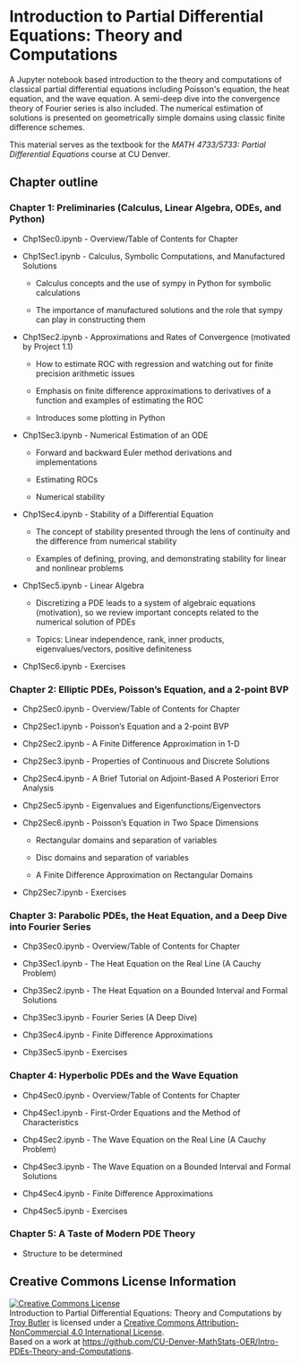 # Introduction to Partial Differential Equations: Theory and Computations

A Jupyter notebook based introduction to the theory and computations of classical partial differential equations including Poisson's equation, the heat equation, and the wave equation. A semi-deep dive into the convergence theory of Fourier series is also included. The numerical estimation of solutions is presented on geometrically simple domains using classic finite difference schemes. 

This material serves as the textbook for the *MATH 4733/5733: Partial Differential Equations* course at CU Denver.

## Chapter outline

### Chapter 1: Preliminaries (Calculus, Linear Algebra, ODEs, and Python)  

- Chp1Sec0.ipynb - Overview/Table of Contents for Chapter 

- Chp1Sec1.ipynb - Calculus, Symbolic Computations, and Manufactured Solutions 

  - Calculus concepts and the use of sympy in Python for symbolic calculations 

  - The importance of manufactured solutions and the role that sympy can play in constructing them 

- Chp1Sec2.ipynb - Approximations and Rates of Convergence (motivated by Project 1.1) 

  - How to estimate ROC with regression and watching out for finite precision arithmetic issues 

  - Emphasis on finite difference approximations to derivatives of a function and examples of estimating the ROC 

  - Introduces some plotting in Python 

- Chp1Sec3.ipynb - Numerical Estimation of an ODE 

  - Forward and backward Euler method derivations and implementations  

  - Estimating ROCs 

  - Numerical stability 

- Chp1Sec4.ipynb - Stability of a Differential Equation 

  - The concept of stability presented through the lens of continuity and the difference from numerical stability 

  - Examples of defining, proving, and demonstrating stability for linear and nonlinear problems 

- Chp1Sec5.ipynb - Linear Algebra 

  - Discretizing a PDE leads to a system of algebraic equations (motivation), so we review important concepts related to the numerical solution of PDEs 

  - Topics: Linear independence, rank, inner products, eigenvalues/vectors, positive definiteness 

- Chp1Sec6.ipynb - Exercises 

### Chapter 2: Elliptic PDEs, Poisson’s Equation, and a 2-point BVP 

- Chp2Sec0.ipynb - Overview/Table of Contents for Chapter 

- Chp2Sec1.ipynb - Poisson’s Equation and a 2-point BVP 

- Chp2Sec2.ipynb - A Finite Difference Approximation in 1-D 

- Chp2Sec3.ipynb - Properties of Continuous and Discrete Solutions 

- Chp2Sec4.ipynb - A Brief Tutorial on Adjoint-Based A Posteriori Error Analysis 

- Chp2Sec5.ipynb - Eigenvalues and Eigenfunctions/Eigenvectors 

- Chp2Sec6.ipynb - Poisson’s Equation in Two Space Dimensions 

  - Rectangular domains and separation of variables 

  - Disc domains and separation of variables 

  - A Finite Difference Approximation on Rectangular Domains 

- Chp2Sec7.ipynb - Exercises 

### Chapter 3: Parabolic PDEs, the Heat Equation, and a Deep Dive into Fourier Series 

- Chp3Sec0.ipynb - Overview/Table of Contents for Chapter 

- Chp3Sec1.ipynb - The Heat Equation on the Real Line (A Cauchy Problem)  

- Chp3Sec2.ipynb - The Heat Equation on a Bounded Interval and Formal Solutions 

- Chp3Sec3.ipynb - Fourier Series (A Deep Dive) 

- Chp3Sec4.ipynb - Finite Difference Approximations 

- Chp3Sec5.ipynb - Exercises 

### Chapter 4: Hyperbolic PDEs and the Wave Equation 

- Chp4Sec0.ipynb - Overview/Table of Contents for Chapter 

- Chp4Sec1.ipynb - First-Order Equations and the Method of Characteristics 

- Chp4Sec2.ipynb - The Wave Equation on the Real Line (A Cauchy Problem) 

- Chp4Sec3.ipynb - The Wave Equation on a Bounded Interval and Formal Solutions 

- Chp4Sec4.ipynb - Finite Difference Approximations 

- Chp4Sec5.ipynb - Exercises 

### Chapter 5: A Taste of Modern PDE Theory 

- Structure to be determined 

## Creative Commons License Information
<a rel="license" href="http://creativecommons.org/licenses/by-nc/4.0/"><img alt="Creative Commons License" style="border-width:0" src="https://i.creativecommons.org/l/by-nc/4.0/80x15.png" /></a><br /><span xmlns:dct="http://purl.org/dc/terms/" property="dct:title">Introduction to Partial Differential Equations: Theory and Computations</span> by <a xmlns:cc="http://creativecommons.org/ns#" href="https://github.com/CU-Denver-MathStats-OER/Intro-PDEs-Theory-and-Computations" property="cc:attributionName" rel="cc:attributionURL">Troy Butler</a> is licensed under a <a rel="license" href="http://creativecommons.org/licenses/by-nc/4.0/">Creative Commons Attribution-NonCommercial 4.0 International License</a>.<br />Based on a work at <a xmlns:dct="http://purl.org/dc/terms/" href="https://github.com/CU-Denver-MathStats-OER/Intro-PDEs-Theory-and-Computations" rel="dct:source">https://github.com/CU-Denver-MathStats-OER/Intro-PDEs-Theory-and-Computations</a>.
